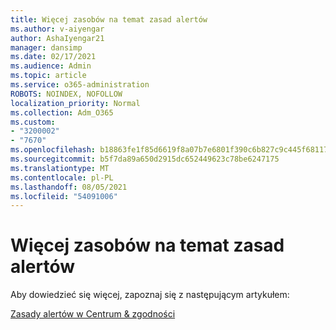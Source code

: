 ```yaml
---
title: Więcej zasobów na temat zasad alertów
ms.author: v-aiyengar
author: AshaIyengar21
manager: dansimp
ms.date: 02/17/2021
ms.audience: Admin
ms.topic: article
ms.service: o365-administration
ROBOTS: NOINDEX, NOFOLLOW
localization_priority: Normal
ms.collection: Adm_O365
ms.custom:
- "3200002"
- "7670"
ms.openlocfilehash: b18863fe1f85d6619f8a07b7e6801f390c6b827c9c445f68117c6d3497550931
ms.sourcegitcommit: b5f7da89a650d2915dc652449623c78be6247175
ms.translationtype: MT
ms.contentlocale: pl-PL
ms.lasthandoff: 08/05/2021
ms.locfileid: "54091006"
---
```

# <a name="more-resources-on-alert-policies"></a>Więcej zasobów na temat zasad alertów

Aby dowiedzieć się więcej, zapoznaj się z następującym artykułem:

[Zasady alertów w Centrum & zgodności](https://go.microsoft.com/fwlink/?linkid=2103211)